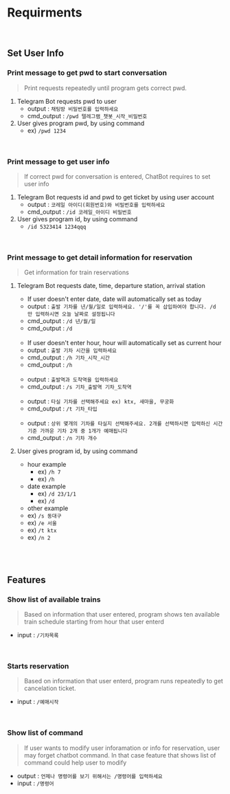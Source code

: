# Requirments

<br>

## Set User Info

### Print message to get pwd to start conversation
> Print requests repeatedly until program gets correct pwd. 
1. Telegram Bot requests pwd to user
    * output : `채팅방 비밀번호를 입력하세요`
    * cmd_output : `/pwd 텔레그램_챗봇_시작_비밀번호` 
2. User gives program pwd, by using command
    * ex) `/pwd 1234` 

<br>

### Print message to get user info
> If correct pwd for conversation is entered, ChatBot requires to set user info 
1. Telegram Bot requests id and pwd to get ticket by using user account
    * output : `코레일 아이디(회원번호)와 비밀번호를 입력하세요`
    * cmd_output : `/id 코레일_아이디 비밀번호`
2. User gives program id, by using command
    * `/id 5323414 1234qqq` 

<br>

### Print message to get detail information for reservation
> Get information for train reservations
1. Telegram Bot requests date, time, departure station, arrival station
    * If user doesn't enter date, date will automatically set as today
    * output : `출발 기차를 년/월/일로 입력하세요. '/'를 꼭 삽입하여야 합니다. /d 만 입력하시면 오늘 날짜로 설정됩니다`
    * cmd_output : `/d 년/월/일`
    * cmd_output : `/d`
    
    <br>
    
    * If user doesn't enter hour, hour will automatically set as current hour
    * output : `출발 기차 시간을 입력하세요`
    * cmd_output : `/h 기차_시작_시간`
    * cmd_output : `/h`
    
    <br>
    
    * output : `출발역과 도착역을 입력하세요` 
    * cmd_output : `/s 기차_출발역 기차_도착역`
    
    <br>
    
    * output : `타실 기차를 선택해주세요 ex) ktx, 새마을, 무궁화`
    * cmd_output : `/t 기차_타입`
    
    <br>
    
    * output : `상위 몇개의 기차를 타실지 선택해주세요. 2개를 선택하시면 입력하신 시간 기준 가까운 기차 2개 중 1개가 예매됩니다`
    * cmd_output : `/n 기차 개수`
2. User gives program id, by using command
    * hour example
      * ex) `/h 7`
      * ex) `/h`
    * date example
      * ex) `/d 23/1/1`
      * ex) `/d`
    * other example
    * ex) `/s 동대구`
    * ex) `/e 서울`
    * ex) `/t ktx`
    * ex) `/n 2`

<br><br>

## Features

### Show list of available trains
> Based on information that user entered, program shows ten available train schedule starting from hour that user enterd 
* input : `/기차목록` 
<br>

### Starts reservation
> Based on information that user enterd, program runs repeatedly to get cancelation ticket. 
* input : `/예매시작` 

<br>

### Show list of command
> If user wants to modify user inforamation or info for reservation, user may forget chatbot command. In that case feature that shows list of command could help user to modify
* output : `언제나 명령어를 보기 위해서는 /명령어를 입력하세요`
* input : `/명령어` 
